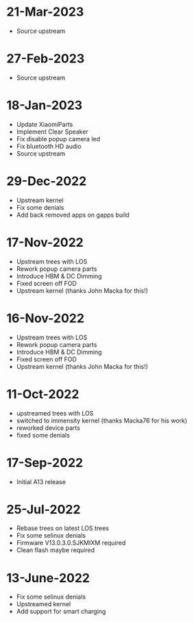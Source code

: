 # 21-Mar-2023
- Source upstream

# 27-Feb-2023
- Source upstream

# 18-Jan-2023
- Update XiaomiParts
- Implement Clear Speaker
- Fix disable popup camera led
- Fix bluetooth HD audio
- Source upstream

# 29-Dec-2022
- Upstream kernel
- Fix some denials
- Add back removed apps on gapps build

# 17-Nov-2022
- Upstream trees with LOS
- Rework popup camera parts
- Introduce HBM & DC Dimming
- Fixed screen off FOD
- Upstream kernel (thanks John Macka for this!)

# 16-Nov-2022
- Upstream trees with LOS
- Rework popup camera parts
- Introduce HBM & DC Dimming
- Fixed screen off FOD
- Upstream kernel (thanks John Macka for this!)

# 11-Oct-2022
- upstreamed trees with LOS
- switched to immensity kernel (thanks Macka76 for his work)
- reworked device parts
- fixed some denials

# 17-Sep-2022
- Initial A13 release

# 25-Jul-2022
- Rebase trees on latest LOS trees
- Fix some selinux denials
- Firmware V13.0.3.0.SJKMIXM required
- Clean flash maybe required

# 13-June-2022

- Fix some selinux denials
- Upstreamed kernel
- Add support for smart charging
